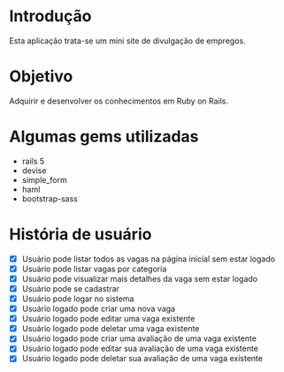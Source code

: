 # Introdução

Esta aplicação trata-se um mini site de divulgação de empregos.

# Objetivo

Adquirir e desenvolver os conhecimentos em Ruby on Rails.

# Algumas gems utilizadas

* rails 5
* devise
* simple_form
* haml
* bootstrap-sass

# História de usuário

- [x] Usuário pode listar todos as vagas na página inicial sem estar logado
- [x] Usuário pode listar vagas por categoria
- [x] Usuário pode visualizar mais detalhes da vaga sem estar logado
- [x] Usuário pode se cadastrar
- [x] Usuário pode logar no sistema
- [x] Usuário logado pode criar uma nova vaga
- [x] Usuário logado pode editar uma vaga existente
- [x] Usuário logado pode deletar uma vaga existente
- [x] Usuário logado pode criar uma avaliação de uma vaga existente
- [x] Usuário logado pode editar sua avaliação de uma vaga existente
- [x] Usuário logado pode deletar sua avaliação de uma vaga existente
